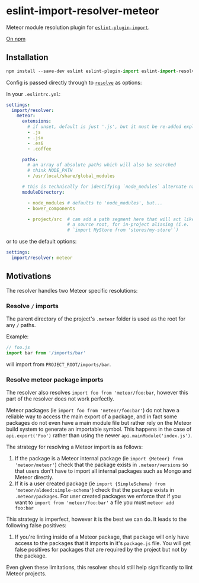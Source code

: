 # eslint-import-resolver-meteor

Meteor module resolution plugin for [`eslint-plugin-import`](https://www.npmjs.com/package/eslint-plugin-import).

[On npm](https://www.npmjs.com/package/eslint-import-resolver-meteor)

## Installation

```javascript
npm install --save-dev eslint eslint-plugin-import eslint-import-resolver-meteor
```

Config is passed directly through to [`resolve`](https://www.npmjs.com/package/resolve#resolve-sync-id-opts) as options:

In your `.eslintrc.yml`:
```yaml
settings:
  import/resolver:
    meteor:
      extensions:
        # if unset, default is just '.js', but it must be re-added explicitly if set
        - .js
        - .jsx
        - .es6
        - .coffee

      paths:
        # an array of absolute paths which will also be searched
        # think NODE_PATH
        - /usr/local/share/global_modules

      # this is technically for identifying `node_modules` alternate names
      moduleDirectory:

        - node_modules # defaults to 'node_modules', but...
        - bower_components

        - project/src  # can add a path segment here that will act like
                       # a source root, for in-project aliasing (i.e.
                       # `import MyStore from 'stores/my-store'`)
```

or to use the default options:

```yaml
settings:
  import/resolver: meteor
```

## Motivations

The resolver handles two Meteor specific resolutions:

### Resolve `/` imports

The parent directory of the project's `.meteor` folder is used as the root for any `/` paths.

Example:

```javascript
// foo.js
import bar from '/imports/bar'
```

will import from `PROJECT_ROOT/imports/bar`.


### Resolve meteor package imports

The resolver also resolves `import foo from 'meteor/foo:bar`, however this part of the resolver does not work perfectly.

Meteor packages (ie `import foo from 'meteor/foo:bar'`) do not have a reliable way to access
the main export of a package, and in fact some packages do not even have a main module file but
rather rely on the Meteor build system to generate an importable symbol. This happens in the case of
`api.export('Foo')` rather than using the newer `api.mainModule('index.js')`.

The strategy for resolving a Meteor import is as follows:

1. If the package is a Meteor internal package (ie `import {Meteor} from 'meteor/meteor'`) check that the package exists in `.meteor/versions` so that users don't have to import all internal packages such as Mongo and Meteor directly.
1. If it is a user created package (ie `import {SimpleSchema} from 'meteor/aldeed:simple-schema'`) check that the package exists in `.meteor/packages`. For user created packages we enforce that if you want to `import from 'meteor/foo:bar'` a file you must `meteor add foo:bar`

This strategy is imperfect, however it is the best we can do. It leads to the following false positives:

1. If you're linting inside of a Meteor package, that package will only have access to the packages that it imports
in it's `package.js` file. You will get false positives for packages that are required by the project but not by the package.

Even given these limitations, this resolver should still help significantly to lint Meteor projects.
